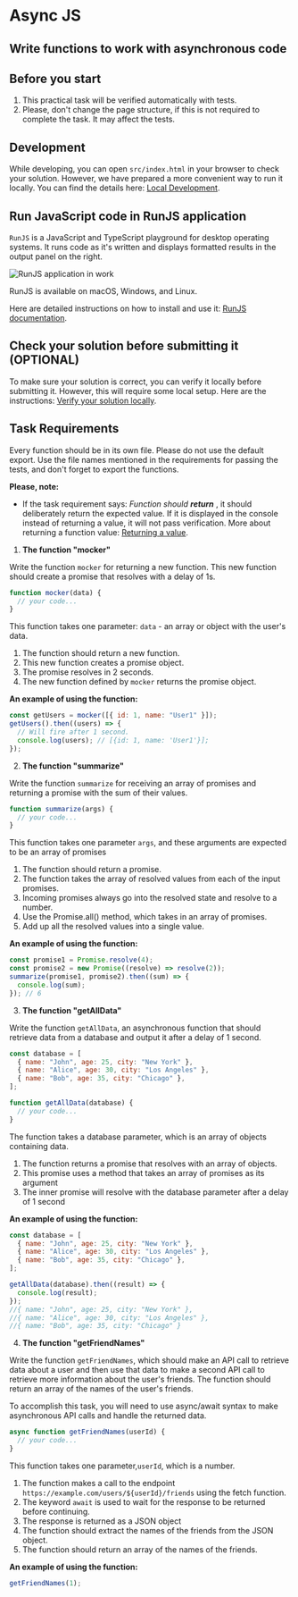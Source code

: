# Async JS

## Write functions to work with asynchronous code

## Before you start

1. This practical task will be verified automatically with tests.
2. Please, don't change the page structure, if this is not required to complete the task. It may affect the tests.

## Development

While developing, you can open `src/index.html` in your browser to check your solution. However, we have prepared a more convenient way to run it locally. You can find the details here: [Local Development](https://gitlab.com/gap-bs-front-end-autocode-documents/autocode-documents/-/blob/main/docs/LocalDevelopment.md).

## Run JavaScript code in RunJS application

`RunJS` is a JavaScript and TypeScript playground for desktop operating systems. It runs code as it's written and displays formatted results in the output panel on the right.

![RunJS application in work](https://gitlab.com/gap-bs-front-end-autocode-documents/autocode-documents/-/raw/main/images/runjs-intro.png)

RunJS is available on macOS, Windows, and Linux.

Here are detailed instructions on how to install and use it: [RunJS documentation](https://runjs.app/docs).

## Check your solution before submitting it (OPTIONAL)

To make sure your solution is correct, you can verify it locally before submitting it. However, this will require some local setup. Here are the instructions: [Verify your solution locally](https://gitlab.com/gap-bs-front-end-autocode-documents/autocode-documents/-/blob/main/docs/VerifySolutionLocally.md).

## Task Requirements

Every function should be in its own file. Please do not use the default export. Use the file names mentioned in the requirements for passing the tests, and don't forget to export the functions.

**Please, note:**

- If the task requirement says: _Function should **return** <something>_, it should deliberately return the expected value. If it is displayed in the console instead of returning a value, it will not pass verification. More about returning a function value: [Returning a value](https://javascript.info/function-basics#returning-a-value).

1. **The function "mocker"**

Write the function `mocker` for returning a new function. This new function should create a promise that resolves with a delay of 1s.

```js
function mocker(data) {
  // your code...
}
```

This function takes one parameter:
`data` - an array or object with the user's data.

1. The function should return a new function.
2. This new function creates a promise object.
3. The promise resolves in 2 seconds.
4. The new function defined by `mocker` returns the promise object.

**An example of using the function:**

```js
const getUsers = mocker([{ id: 1, name: "User1" }]);
getUsers().then((users) => {
  // Will fire after 1 second.
  console.log(users); // [{id: 1, name: 'User1'}];
});
```

2. **The function "summarize"**

Write the function `summarize` for receiving an array of promises and returning a promise with the sum of their values.

```js
function summarize(args) {
  // your code...
}
```

This function takes one parameter `args`, and these arguments are expected to be an array of promises

1. The function should return a promise.
2. The function takes the array of resolved values from each of the input promises.
3. Incoming promises always go into the resolved state and resolve to a number.
4. Use the Promise.all() method, which takes in an array of promises.
5. Add up all the resolved values into a single value.

**An example of using the function:**

```js
const promise1 = Promise.resolve(4);
const promise2 = new Promise((resolve) => resolve(2));
summarize(promise1, promise2).then((sum) => {
  console.log(sum);
}); // 6
```

3. **The function "getAllData"**

Write the function `getAllData`, an asynchronous function that should retrieve data from a database and output it after a delay of 1 second.

```js
const database = [
  { name: "John", age: 25, city: "New York" },
  { name: "Alice", age: 30, city: "Los Angeles" },
  { name: "Bob", age: 35, city: "Chicago" },
];

function getAllData(database) {
  // your code...
}
```

The function takes a database parameter, which is an array of objects containing data.

1. The function returns a promise that resolves with an array of objects.
2. This promise uses a method that takes an array of promises as its argument
3. The inner promise will resolve with the database parameter after a delay of 1 second

**An example of using the function:**

```js
const database = [
  { name: "John", age: 25, city: "New York" },
  { name: "Alice", age: 30, city: "Los Angeles" },
  { name: "Bob", age: 35, city: "Chicago" },
];

getAllData(database).then((result) => {
  console.log(result);
});
//{ name: "John", age: 25, city: "New York" },
//{ name: "Alice", age: 30, city: "Los Angeles" },
//{ name: "Bob", age: 35, city: "Chicago" }
```

4. **The function "getFriendNames"**

Write the function `getFriendNames`, which should make an API call to retrieve data about a user and then use that data to make a second API call to retrieve more information about the user's friends. The function should return an array of the names of the user's friends.

To accomplish this task, you will need to use async/await syntax to make asynchronous API calls and handle the returned data.

```js
async function getFriendNames(userId) {
  // your code...
}
```

This function takes one parameter,`userId`, which is a number.

1. The function makes a call to the endpoint `https://example.com/users/${userId}/friends` using the fetch function.
2. The keyword `await` is used to wait for the response to be returned before continuing.
3. The response is returned as a JSON object
4. The function should extract the names of the friends from the JSON object.
5. The function should return an array of the names of the friends.

**An example of using the function:**

```js
getFriendNames(1);
```

